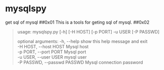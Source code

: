 # mysqlspy
get sql of mysql
##0x01
This is a tools for geting sql of mysql.
##0x02
>usage: mysqlspy.py [-h] [-H HOST] [-p PORT] -u USER [-P PASSWD]
>
>optional arguments:
>  -h, --help            show this help message and exit<br>
>  -H HOST, --host HOST  Mysql host<br>
>  -p PORT, --port PORT  Mysql port<br>
>  -u USER, --user USER  mysql user<br>
>  -P PASSWD, --passwd PASSWD  Mysql connection password
